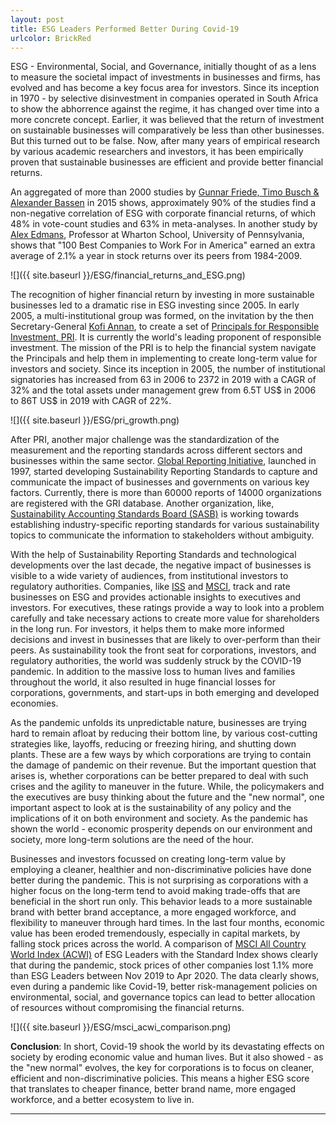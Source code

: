 ```yaml
---
layout: post
title: ESG Leaders Performed Better During Covid-19
urlcolor: BrickRed
---
```


ESG - Environmental, Social, and Governance, initially thought of as a lens to measure the societal impact of investments in businesses and firms, has evolved and has become a key focus area for investors. Since its inception in 1970 - by selective disinvestment in companies operated in South Africa to show the abhorrence against the regime, it has changed over time into a more concrete concept. Earlier, it was believed that the return of investment on sustainable businesses will comparatively be less than other businesses. But this turned out to be false. Now, after many years of empirical research by various academic researchers and investors, it has been empirically proven that sustainable businesses are efficient and provide better financial returns. 

An aggregated of more than 2000 studies by [Gunnar Friede, Timo Busch & Alexander Bassen](https://www.tandfonline.com/doi/full/10.1080/20430795.2015.1118917) in 2015 shows, approximately 90% of the studies find a non-negative correlation of ESG with corporate financial returns,  of which 48% in vote-count studies and 63% in meta-analyses. In another study by [Alex Edmans](http://faculty.london.edu/aedmans/Rowe.pdf), Professor at Wharton School, University of Pennsylvania, shows that "100 Best Companies to Work For in America" earned an extra average of 2.1% a year in stock returns over its peers from 1984-2009. 

![]({{ site.baseurl }}/ESG/financial_returns_and_ESG.png)

The recognition of higher financial return by investing in more sustainable businesses led to a dramatic rise in ESG investing since 2005. In early 2005, a multi-institutional group was formed, on the invitation by the then Secretary-General [Kofi Annan](https://en.wikipedia.org/wiki/Kofi_Annan), to create a set of [Principals for Responsible Investment, PRI](https://www.unpri.org/pri). It is currently the world's leading proponent of responsible investment. The mission of the PRI is to help the financial system navigate the Principals and help them in implementing to create long-term value for investors and society. Since its inception in 2005, the number of institutional signatories has increased from 63 in 2006 to 2372 in 2019 with a CAGR of 32% and the total assets under management grew from 6.5T US$ in 2006 to 86T US$ in 2019 with CAGR of 22%. 

![]({{ site.baseurl }}/ESG/pri_growth.png)

After PRI, another major challenge was the standardization of the measurement and the reporting standards across different sectors and businesses within the same sector. [Global Reporting Initiative](https://www.globalreporting.org/Pages/default.aspx), launched in 1997, started developing Sustainability Reporting Standards to capture and communicate the impact of businesses and governments on various key factors. Currently, there is more than 60000 reports of 14000 organizations are registered with the GRI database. Another organization, like, [Sustainability Accounting Standards Board (SASB)](https://www.sasb.org/) is working towards establishing industry-specific reporting standards for various sustainability topics to communicate the information to stakeholders without ambiguity. 

With the help of Sustainability Reporting Standards and technological developments over the last decade, the negative impact of businesses is visible to a wide variety of audiences, from institutional investors to regulatory authorities. Companies, like [ISS](https://www.issgovernance.com/esg/) and [MSCI](https://www.msci.com/), track and rate businesses on ESG and provides actionable insights to executives and investors. For executives, these ratings provide a way to look into a problem carefully and take necessary actions to create more value for shareholders in the long run. For investors, it helps them to make more informed decisions and invest in businesses that are likely to over-perform than their peers. As sustainability took the front seat for corporations, investors, and regulatory authorities, the world was suddenly struck by the COVID-19 pandemic. In addition to the massive loss to human lives and families throughout the world, it also resulted in huge financial losses for corporations, governments, and start-ups in both emerging and developed economies. 

As the pandemic unfolds its unpredictable nature, businesses are trying hard to remain afloat by reducing their bottom line, by various cost-cutting strategies like, layoffs, reducing or freezing hiring, and shutting down plants. These are a few ways by which corporations are trying to contain the damage of pandemic on their revenue. But the important question that arises is, whether corporations can be better prepared to deal with such crises and the agility to maneuver in the future. While, the policymakers and the executives are busy thinking about the future and the "new normal", one important aspect to look at is the sustainability of any policy and the implications of it on both environment and society. As the pandemic has shown the world - economic prosperity depends on our environment and society, more long-term solutions are the need of the hour. 

Businesses and investors focussed on creating long-term value by employing a cleaner, healthier and non-discriminative policies have done better during the pandemic. This is not surprising as corporations with a higher focus on the long-term tend to avoid making trade-offs that are beneficial in the short run only. This behavior leads to a more sustainable brand with better brand acceptance, a more engaged workforce, and flexibility to maneuver through hard times. In the last four months, economic value has been eroded tremendously, especially in capital markets, by falling stock prices across the world. A comparison of [MSCI All Country World Index (ACWI)](https://www.investopedia.com/terms/m/msci-acwi.asp) of ESG Leaders with the Standard Index shows clearly that during the pandemic, stock prices of other companies lost 1.1% more than ESG Leaders between Nov 2019 to Apr 2020. The data clearly shows, even during a pandemic like Covid-19, better risk-management policies on environmental, social, and governance topics can lead to better allocation of resources without compromising the financial returns.

![]({{ site.baseurl }}/ESG/msci_acwi_comparison.png)

**Conclusion**: In short, Covid-19 shook the world by its devastating effects on society by eroding economic value and human lives. But it also showed - as the "new normal" evolves, the key for corporations is to focus on cleaner, efficient and non-discriminative policies. This means a higher ESG score that translates to cheaper finance, better brand name, more engaged workforce, and a better ecosystem to live in. 

***